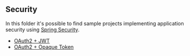 Security
---

In this folder it's possible to find sample projects implementing application security using
[Spring Security](https://spring.io/projects/spring-security).

 - [OAuth2 + JWT](./oauth2-jwt-server)
 - [OAuth2 + Opaque Token](./oauth2-opaque-server)